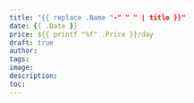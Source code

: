```yaml
---
title: "{{ replace .Name "-" " " | title }}"
date: {{ .Date }}
price: ${{ printf "%f" .Price }}/day
draft: true
author:
tags:
image:
description:
toc:
---
```

